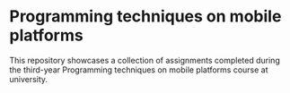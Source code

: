 # Programming techniques on mobile platforms
This repository showcases a collection of assignments completed during the third-year Programming techniques on mobile platforms course at university.

